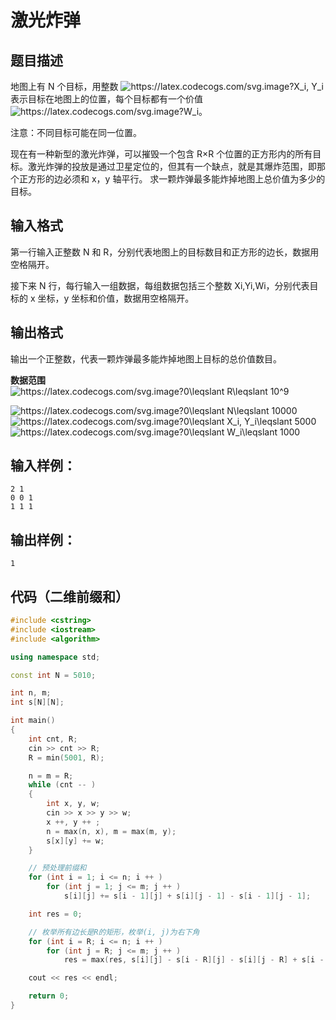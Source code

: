 # 激光炸弹
## 题目描述
地图上有 N 个目标，用整数 <img src="https://latex.codecogs.com/svg.image?X_i,&space;Y_i" title="https://latex.codecogs.com/svg.image?X_i, Y_i" /> 表示目标在地图上的位置，每个目标都有一个价值<img src="https://latex.codecogs.com/svg.image?W_i" title="https://latex.codecogs.com/svg.image?W_i" />。

注意：不同目标可能在同一位置。

现在有一种新型的激光炸弹，可以摧毁一个包含 R×R 个位置的正方形内的所有目标。激光炸弹的投放是通过卫星定位的，但其有一个缺点，就是其爆炸范围，即那个正方形的边必须和 x，y 轴平行。
求一颗炸弹最多能炸掉地图上总价值为多少的目标。

## 输入格式
第一行输入正整数 N 和 R，分别代表地图上的目标数目和正方形的边长，数据用空格隔开。

接下来 N 行，每行输入一组数据，每组数据包括三个整数 Xi,Yi,Wi，分别代表目标的 x 坐标，y 坐标和价值，数据用空格隔开。

## 输出格式
输出一个正整数，代表一颗炸弹最多能炸掉地图上目标的总价值数目。

**数据范围**  
<img src="https://latex.codecogs.com/svg.image?0\leqslant&space;R\leqslant&space;10^9" title="https://latex.codecogs.com/svg.image?0\leqslant R\leqslant 10^9" />  

<img src="https://latex.codecogs.com/svg.image?0\leqslant&space;N\leqslant&space;10000" title="https://latex.codecogs.com/svg.image?0\leqslant N\leqslant 10000" />  

<img src="https://latex.codecogs.com/svg.image?0\leqslant&space;X_i,&space;Y_i\leqslant&space;5000" title="https://latex.codecogs.com/svg.image?0\leqslant X_i, Y_i\leqslant 5000" />  
<img src="https://latex.codecogs.com/svg.image?0\leqslant&space;W_i\leqslant&space;1000" title="https://latex.codecogs.com/svg.image?0\leqslant W_i\leqslant 1000" />

## 输入样例：
```
2 1
0 0 1
1 1 1
```
## 输出样例：
```
1
```

## 代码（二维前缀和）
```c++
#include <cstring>
#include <iostream>
#include <algorithm>

using namespace std;

const int N = 5010;

int n, m;
int s[N][N];

int main()
{
    int cnt, R;
    cin >> cnt >> R;
    R = min(5001, R);

    n = m = R;
    while (cnt -- )
    {
        int x, y, w;
        cin >> x >> y >> w;
        x ++, y ++ ;
        n = max(n, x), m = max(m, y);
        s[x][y] += w;
    }

    // 预处理前缀和
    for (int i = 1; i <= n; i ++ )
        for (int j = 1; j <= m; j ++ )
            s[i][j] += s[i - 1][j] + s[i][j - 1] - s[i - 1][j - 1];

    int res = 0;

    // 枚举所有边长是R的矩形，枚举(i, j)为右下角
    for (int i = R; i <= n; i ++ )
        for (int j = R; j <= m; j ++ )
            res = max(res, s[i][j] - s[i - R][j] - s[i][j - R] + s[i - R][j - R]);

    cout << res << endl;

    return 0;
}
```

